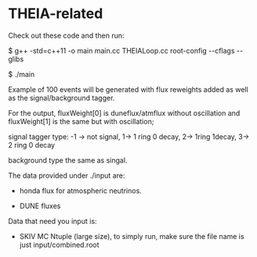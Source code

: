 # THEIA-related 

Check out these code and then run:

$ g++ -std=c++11 -o main main.cc THEIALoop.cc root-config --cflags --glibs

$ ./main

Example of 100 events will be generated with flux reweights added as well as the signal/background tagger.

For the output, fluxWeight[0] is duneflux/atmflux without oscillation and fluxWeight[1] is the same but with oscillation;

signal tagger type: -1 -> not signal, 1-> 1 ring 0 decay, 2-> 1ring 1decay, 3-> 2 ring 0 decay

background type the same as singal.

The data provided under ./input are:

- honda flux for atmospheric neutrinos.

- DUNE fluxes

Data that need you input is:

- SKIV MC Ntuple (large size), to simply run, make sure the file name is just input/combined.root
